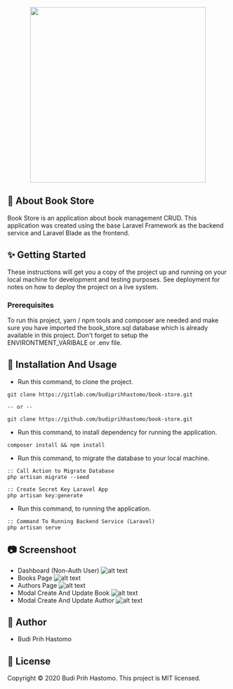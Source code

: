 <p align="center"><img src="https://res.cloudinary.com/dtfbvvkyp/image/upload/v1566331377/laravel-logolockup-cmyk-red.svg" width="400"></p>

## 🎉 About Book Store

Book Store is an application about book management CRUD. This application was created using the base Laravel Framework as the backend service and Laravel Blade as the frontend.

## ✨ Getting Started

These instructions will get you a copy of the project up and running on your local machine for development and testing purposes. See deployment for notes on how to deploy the project on a live system.

### Prerequisites

To run this project, yarn / npm tools and composer are needed and make sure you have imported the book_store.sql database which is already available in this project. Don't forget to setup the ENVIRONTMENT_VARIBALE or .env file.

## 🚀 Installation And Usage

-   Run this command, to clone the project.

```
git clone https://gitlab.com/budiprihhastomo/book-store.git

-- or --

git clone https://github.com/budiprihhastomo/book-store.git
```

-   Run this command, to install dependency for running the application.

```
composer install && npm install

```

-   Run this command, to migrate the database to your local machine.

```
:: Call Action to Migrate Database
php artisan migrate --seed

:: Create Secret Key Laravel App
php artisan key:generate
```

-   Run this command, to running the application.

```
:: Command To Running Backend Service (Laravel)
php artisan serve
```

## 📷 Screenshoot

-   Dashboard (Non-Auth User)
    ![alt text](https://gitlab.com/budiprihhastomo/book-store/-/raw/master/docs/images/Dashboard.PNG)
-   Books Page
    ![alt text](https://gitlab.com/budiprihhastomo/book-store/-/raw/master/docs/images/Books.PNG)
-   Authors Page
    ![alt text](https://gitlab.com/budiprihhastomo/book-store/-/raw/master/docs/images/Authors.PNG)
-   Modal Create And Update Book
    ![alt text](https://gitlab.com/budiprihhastomo/book-store/-/raw/master/docs/images/BooksModal.PNG)
-   Modal Create And Update Author
    ![alt text](https://gitlab.com/budiprihhastomo/book-store/-/raw/master/docs/images/AuthorsModal.PNG)

## 👤 Author

-   Budi Prih Hastomo

## 📝 License

Copyright © 2020 Budi Prih Hastomo.
This project is MIT licensed.
